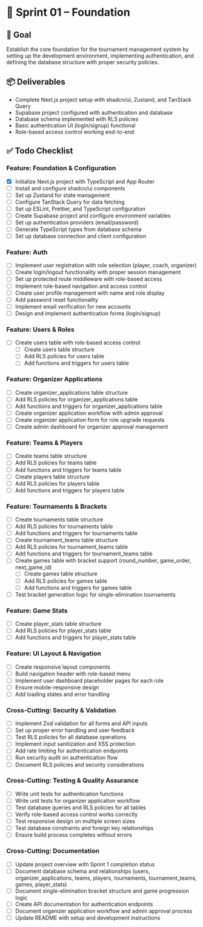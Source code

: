 # 🚀 Sprint 01 – Foundation

## 🎯 Goal

Establish the core foundation for the tournament management system by setting up the development
environment, implementing authentication, and defining the database structure with proper security
policies.

## 📦 Deliverables

- Complete Next.js project setup with shadcn/ui, Zustand, and TanStack Query
- Supabase project configured with authentication and database
- Database schema implemented with RLS policies
- Basic authentication UI (login/signup) functional
- Role-based access control working end-to-end

## ✅ Todo Checklist

### Feature: Foundation & Configuration

- [x] Initialize Next.js project with TypeScript and App Router
- [ ] Install and configure shadcn/ui components
- [ ] Set up Zustand for state management
- [ ] Configure TanStack Query for data fetching
- [ ] Set up ESLint, Prettier, and TypeScript configuration
- [ ] Create Supabase project and configure environment variables
- [ ] Set up authentication providers (email/password)
- [ ] Generate TypeScript types from database schema
- [ ] Set up database connection and client configuration

### Feature: Auth

- [ ] Implement user registration with role selection (player, coach, organizer)
- [ ] Create login/logout functionality with proper session management
- [ ] Set up protected route middleware with role-based access
- [ ] Implement role-based navigation and access control
- [ ] Create user profile management with name and role display
- [ ] Add password reset functionality
- [ ] Implement email verification for new accounts
- [ ] Design and implement authentication forms (login/signup)

### Feature: Users & Roles

- [ ] Create users table with role-based access control
  - [ ] Create users table structure
  - [ ] Add RLS policies for users table
  - [ ] Add functions and triggers for users table

### Feature: Organizer Applications

- [ ] Create organizer_applications table structure
- [ ] Add RLS policies for organizer_applications table
- [ ] Add functions and triggers for organizer_applications table
- [ ] Create organizer application workflow with admin approval
- [ ] Create organizer application form for role upgrade requests
- [ ] Create admin dashboard for organizer approval management

### Feature: Teams & Players

- [ ] Create teams table structure
- [ ] Add RLS policies for teams table
- [ ] Add functions and triggers for teams table
- [ ] Create players table structure
- [ ] Add RLS policies for players table
- [ ] Add functions and triggers for players table

### Feature: Tournaments & Brackets

- [ ] Create tournaments table structure
- [ ] Add RLS policies for tournaments table
- [ ] Add functions and triggers for tournaments table
- [ ] Create tournament_teams table structure
- [ ] Add RLS policies for tournament_teams table
- [ ] Add functions and triggers for tournament_teams table
- [ ] Create games table with bracket support (round_number, game_order, next_game_id)
  - [ ] Create games table structure
  - [ ] Add RLS policies for games table
  - [ ] Add functions and triggers for games table
- [ ] Test bracket generation logic for single-elimination tournaments

### Feature: Game Stats

- [ ] Create player_stats table structure
- [ ] Add RLS policies for player_stats table
- [ ] Add functions and triggers for player_stats table

### Feature: UI Layout & Navigation

- [ ] Create responsive layout components
- [ ] Build navigation header with role-based menu
- [ ] Implement user dashboard placeholder pages for each role
- [ ] Ensure mobile-responsive design
- [ ] Add loading states and error handling

### Cross-Cutting: Security & Validation

- [ ] Implement Zod validation for all forms and API inputs
- [ ] Set up proper error handling and user feedback
- [ ] Test RLS policies for all database operations
- [ ] Implement input sanitization and XSS protection
- [ ] Add rate limiting for authentication endpoints
- [ ] Run security audit on authentication flow
- [ ] Document RLS policies and security considerations

### Cross-Cutting: Testing & Quality Assurance

- [ ] Write unit tests for authentication functions
- [ ] Write unit tests for organizer application workflow
- [ ] Test database queries and RLS policies for all tables
- [ ] Verify role-based access control works correctly
- [ ] Test responsive design on multiple screen sizes
- [ ] Test database constraints and foreign key relationships
- [ ] Ensure build process completes without errors

### Cross-Cutting: Documentation

- [ ] Update project overview with Sprint 1 completion status
- [ ] Document database schema and relationships (users, organizer_applications, teams, players,
      tournaments, tournament_teams, games, player_stats)
- [ ] Document single-elimination bracket structure and game progression logic
- [ ] Create API documentation for authentication endpoints
- [ ] Document organizer application workflow and admin approval process
- [ ] Update README with setup and development instructions
